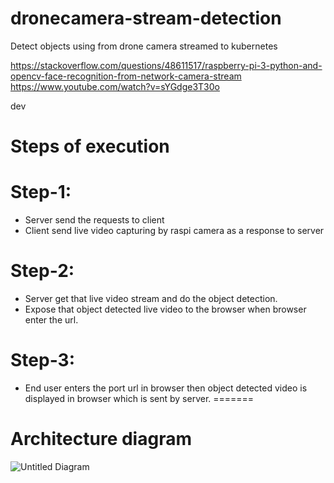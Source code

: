 # dronecamera-stream-detection
Detect objects using from drone camera streamed to kubernetes

https://stackoverflow.com/questions/48611517/raspberry-pi-3-python-and-opencv-face-recognition-from-network-camera-stream
https://www.youtube.com/watch?v=sYGdge3T30o

dev
# Steps of execution
# Step-1:
- Server send the requests to client
- Client send live video capturing by raspi camera as a response to server
# Step-2:
- Server get that live video stream and do the object detection.
- Expose that object detected live video to the browser when browser enter the url.
# Step-3:
- End user enters the port url in browser then object detected video is displayed in browser which is sent by server.
=======
# Architecture diagram

![Untitled Diagram](https://github.com/TiHAN-Hyderabad/dronecamera-stream-detection/assets/94279266/c34ce4f9-2a8d-4b17-8f0b-27be77b86e8c)

